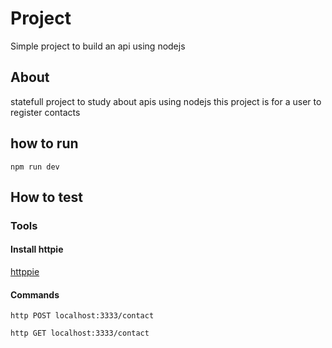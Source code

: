 # Project
Simple project to build an api using nodejs

## About
statefull project to study about apis using nodejs
this project is for a user to register contacts

## how to run 
```shell
npm run dev
```

## How to test
### Tools
#### Install httpie
[httppie](https://httpie.io/cli)
#### Commands
```shell
http POST localhost:3333/contact
```
```shell
http GET localhost:3333/contact
```